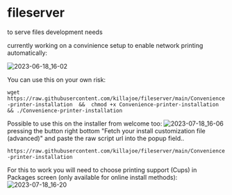 # fileserver
to serve files
development needs

currently working on a convinience setup to enable network printing automatically:

![2023-06-18_16-02](https://github.com/killajoe/fileserver/assets/16797647/98fccaf0-d4b0-4269-a803-311445b26dce)

You can use this on your own risk:

```wget https://raw.githubusercontent.com/killajoe/fileserver/main/Convenience-printer-installation  &&  chmod +x Convenience-printer-installation && ./Convenience-printer-installation```

Possible to use this on the installer from welcome too:
![2023-07-18_16-06](https://github.com/killajoe/fileserver/assets/16797647/6824a2e8-0793-4be5-abc8-9c754201988c)
pressing the button right bottom "Fetch your install customization file (advanced)"  and paste the raw script url into the popup field.. 

```https://raw.githubusercontent.com/killajoe/fileserver/main/Convenience-printer-installation```

For this to work you will need to choose printing support (Cups) in Packages screen (only available for online install methods):
![2023-07-18_16-20](https://github.com/killajoe/fileserver/assets/16797647/cd6d985c-ae7d-4d56-a995-a6fc124908a3)

